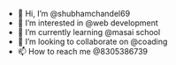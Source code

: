 - 👋 Hi, I’m @shubhamchandel69
- 👀 I’m interested in @web development
- 🌱 I’m currently learning @masai school
- 💞️ I’m looking to collaborate on @coading
- 📫 How to reach me @8305386739

<!---
shubhamchandel69/shubhamchandel69 is a ✨ special ✨ repository because its `README.md` (this file) appears on your GitHub profile.
You can click the Preview link to take a look at your changes.
--->
